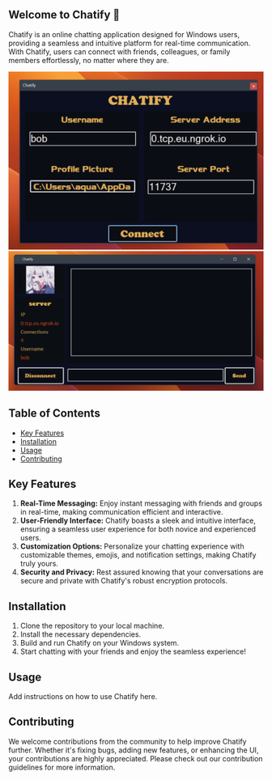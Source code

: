 ## Welcome to Chatify 🚀

Chatify is an online chatting application designed for Windows users, providing a seamless and intuitive platform for real-time communication. With Chatify, users can connect with friends, colleagues, or family members effortlessly, no matter where they are.

![alt text](content/pictures/login.png)
![alt text](content/pictures/chatroom.png)

## Table of Contents
- [Key Features](#key-features)
- [Installation](#installation)
- [Usage](#usage)
- [Contributing](#contributing)

## Key Features
1. **Real-Time Messaging:** Enjoy instant messaging with friends and groups in real-time, making communication efficient and interactive.
2. **User-Friendly Interface:** Chatify boasts a sleek and intuitive interface, ensuring a seamless user experience for both novice and experienced users.
3. **Customization Options:** Personalize your chatting experience with customizable themes, emojis, and notification settings, making Chatify truly yours.
4. **Security and Privacy:** Rest assured knowing that your conversations are secure and private with Chatify's robust encryption protocols.

## Installation

1. Clone the repository to your local machine.
2. Install the necessary dependencies.
3. Build and run Chatify on your Windows system.
4. Start chatting with your friends and enjoy the seamless experience!

## Usage

Add instructions on how to use Chatify here.

## Contributing

We welcome contributions from the community to help improve Chatify further. Whether it's fixing bugs, adding new features, or enhancing the UI, your contributions are highly appreciated. Please check out our contribution guidelines for more information.
